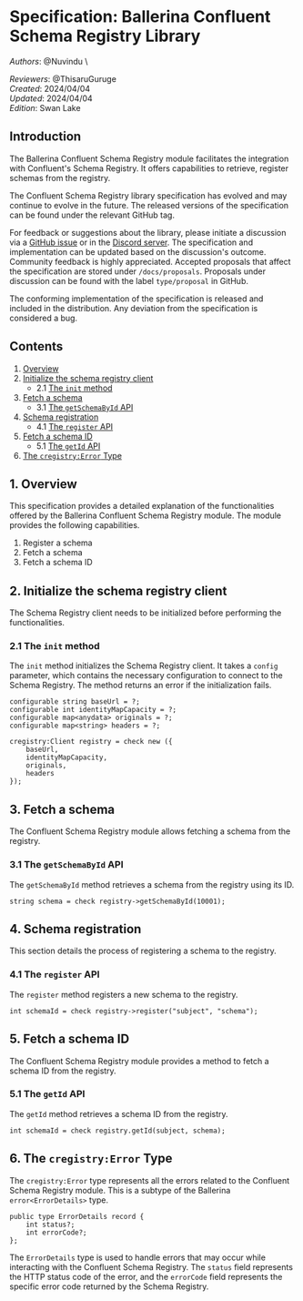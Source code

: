 # Specification: Ballerina Confluent Schema Registry Library

_Authors_: @Nuvindu \

_Reviewers_: @ThisaruGuruge \
_Created_: 2024/04/04 \
_Updated_: 2024/04/04 \
_Edition_: Swan Lake

## Introduction

The Ballerina Confluent Schema Registry module facilitates the integration with Confluent's Schema Registry. It offers capabilities to retrieve, register schemas from the registry.

The Confluent Schema Registry library specification has evolved and may continue to evolve in the future. The released versions of the specification can be found under the relevant GitHub tag.

For feedback or suggestions about the library, please initiate a discussion via a [GitHub issue](https://github.com/ballerina-platform/ballerina-library/issues) or in the [Discord server](https://discord.gg/ballerinalang). The specification and implementation can be updated based on the discussion's outcome. Community feedback is highly appreciated. Accepted proposals that affect the specification are stored under `/docs/proposals`. Proposals under discussion can be found with the label `type/proposal` in GitHub.

The conforming implementation of the specification is released and included in the distribution. Any deviation from the specification is considered a bug.

## Contents

1. [Overview](#1-overview)
2. [Initialize the schema registry client](#2-initialize-the-schema-registry-client)
    * 2.1 [The `init` method](#21-the-init-method)
3. [Fetch a schema](#3-fetch-a-schema)
    * 3.1 [The `getSchemaById` API](#31-the-getschemabyid-api)
4. [Schema registration](#4-schema-registration)
    * 4.1 [The `register` API](#41-the-register-api)
5. [Fetch a schema ID](#5-fetch-a-schema-id)
    * 5.1 [The `getId` API](#51-the-getid-api)
6. [The `cregistry:Error` Type](#6-the-cregistryerror-type)

## 1. Overview

This specification provides a detailed explanation of the functionalities offered by the Ballerina Confluent Schema Registry module. The module provides the following capabilities.

1. Register a schema
2. Fetch a schema
3. Fetch a schema ID

## 2. Initialize the schema registry client

The Schema Registry client needs to be initialized before performing the functionalities.

### 2.1 The `init` method

The `init` method initializes the Schema Registry client. It takes a `config` parameter, which contains the necessary configuration to connect to the Schema Registry. The method returns an error if the initialization fails.

```ballerina
configurable string baseUrl = ?;
configurable int identityMapCapacity = ?;
configurable map<anydata> originals = ?;
configurable map<string> headers = ?;

cregistry:Client registry = check new ({
    baseUrl,
    identityMapCapacity,
    originals,
    headers
});
```

## 3. Fetch a schema

The Confluent Schema Registry module allows fetching a schema from the registry.

### 3.1 The `getSchemaById` API

The `getSchemaById` method retrieves a schema from the registry using its ID.

```ballerina
string schema = check registry->getSchemaById(10001);
```

## 4. Schema registration

This section details the process of registering a schema to the registry.

### 4.1 The `register` API

The `register` method registers a new schema to the registry.

```ballerina
int schemaId = check registry->register("subject", "schema");
```

## 5. Fetch a schema ID

The Confluent Schema Registry module provides a method to fetch a schema ID from the registry.

### 5.1 The `getId` API

The `getId` method retrieves a schema ID from the registry.

```ballerina
int schemaId = check registry.getId(subject, schema);
```

## 6. The `cregistry:Error` Type

The `cregistry:Error` type represents all the errors related to the Confluent Schema Registry module. This is a subtype of the Ballerina `error<ErrorDetails>` type.

```ballerina
public type ErrorDetails record {
    int status?;
    int errorCode?;
};
```

The `ErrorDetails` type is used to handle errors that may occur while interacting with the Confluent Schema Registry. The `status` field represents the HTTP status code of the error, and the `errorCode` field represents the specific error code returned by the Schema Registry.
